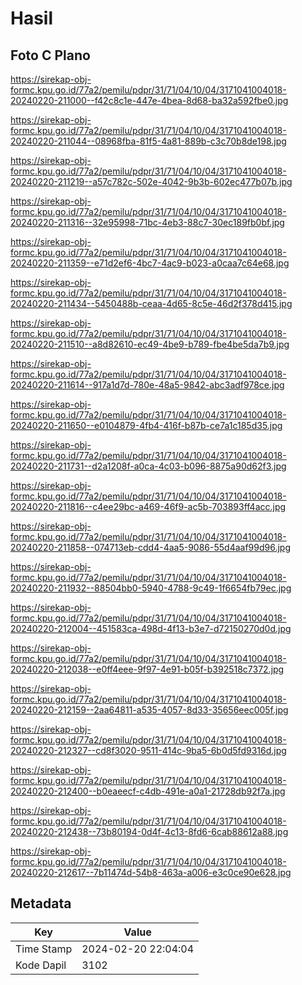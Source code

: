 # Hasil

## Foto C Plano

https://sirekap-obj-formc.kpu.go.id/77a2/pemilu/pdpr/31/71/04/10/04/3171041004018-20240220-211000--f42c8c1e-447e-4bea-8d68-ba32a592fbe0.jpg

https://sirekap-obj-formc.kpu.go.id/77a2/pemilu/pdpr/31/71/04/10/04/3171041004018-20240220-211044--08968fba-81f5-4a81-889b-c3c70b8de198.jpg

https://sirekap-obj-formc.kpu.go.id/77a2/pemilu/pdpr/31/71/04/10/04/3171041004018-20240220-211219--a57c782c-502e-4042-9b3b-602ec477b07b.jpg

https://sirekap-obj-formc.kpu.go.id/77a2/pemilu/pdpr/31/71/04/10/04/3171041004018-20240220-211316--32e95998-71bc-4eb3-88c7-30ec189fb0bf.jpg

https://sirekap-obj-formc.kpu.go.id/77a2/pemilu/pdpr/31/71/04/10/04/3171041004018-20240220-211359--e71d2ef6-4bc7-4ac9-b023-a0caa7c64e68.jpg

https://sirekap-obj-formc.kpu.go.id/77a2/pemilu/pdpr/31/71/04/10/04/3171041004018-20240220-211434--5450488b-ceaa-4d65-8c5e-46d2f378d415.jpg

https://sirekap-obj-formc.kpu.go.id/77a2/pemilu/pdpr/31/71/04/10/04/3171041004018-20240220-211510--a8d82610-ec49-4be9-b789-fbe4be5da7b9.jpg

https://sirekap-obj-formc.kpu.go.id/77a2/pemilu/pdpr/31/71/04/10/04/3171041004018-20240220-211614--917a1d7d-780e-48a5-9842-abc3adf978ce.jpg

https://sirekap-obj-formc.kpu.go.id/77a2/pemilu/pdpr/31/71/04/10/04/3171041004018-20240220-211650--e0104879-4fb4-416f-b87b-ce7a1c185d35.jpg

https://sirekap-obj-formc.kpu.go.id/77a2/pemilu/pdpr/31/71/04/10/04/3171041004018-20240220-211731--d2a1208f-a0ca-4c03-b096-8875a90d62f3.jpg

https://sirekap-obj-formc.kpu.go.id/77a2/pemilu/pdpr/31/71/04/10/04/3171041004018-20240220-211816--c4ee29bc-a469-46f9-ac5b-703893ff4acc.jpg

https://sirekap-obj-formc.kpu.go.id/77a2/pemilu/pdpr/31/71/04/10/04/3171041004018-20240220-211858--074713eb-cdd4-4aa5-9086-55d4aaf99d96.jpg

https://sirekap-obj-formc.kpu.go.id/77a2/pemilu/pdpr/31/71/04/10/04/3171041004018-20240220-211932--88504bb0-5940-4788-9c49-1f6654fb79ec.jpg

https://sirekap-obj-formc.kpu.go.id/77a2/pemilu/pdpr/31/71/04/10/04/3171041004018-20240220-212004--451583ca-498d-4f13-b3e7-d72150270d0d.jpg

https://sirekap-obj-formc.kpu.go.id/77a2/pemilu/pdpr/31/71/04/10/04/3171041004018-20240220-212038--e0ff4eee-9f97-4e91-b05f-b392518c7372.jpg

https://sirekap-obj-formc.kpu.go.id/77a2/pemilu/pdpr/31/71/04/10/04/3171041004018-20240220-212159--2aa64811-a535-4057-8d33-35656eec005f.jpg

https://sirekap-obj-formc.kpu.go.id/77a2/pemilu/pdpr/31/71/04/10/04/3171041004018-20240220-212327--cd8f3020-9511-414c-9ba5-6b0d5fd9316d.jpg

https://sirekap-obj-formc.kpu.go.id/77a2/pemilu/pdpr/31/71/04/10/04/3171041004018-20240220-212400--b0eaeecf-c4db-491e-a0a1-21728db92f7a.jpg

https://sirekap-obj-formc.kpu.go.id/77a2/pemilu/pdpr/31/71/04/10/04/3171041004018-20240220-212438--73b80194-0d4f-4c13-8fd6-6cab88612a88.jpg

https://sirekap-obj-formc.kpu.go.id/77a2/pemilu/pdpr/31/71/04/10/04/3171041004018-20240220-212617--7b11474d-54b8-463a-a006-e3c0ce90e628.jpg


## Metadata

| Key        | Value               |
| ---------- | ------------------- |
| Time Stamp | 2024-02-20 22:04:04 |
| Kode Dapil | 3102                |




